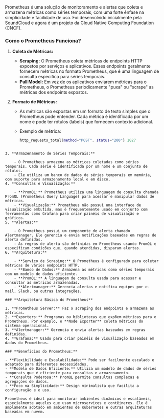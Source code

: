 Prometheus é uma solução de monitoramento e alertas que coleta e armazena métricas como séries temporais, com uma forte ênfase na simplicidade e facilidade de uso. Foi desenvolvido inicialmente pela SoundCloud e agora é um projeto da Cloud Native Computing Foundation (CNCF).

### **Como o Prometheus Funciona?**

1. **Coleta de Métricas:**
    
    - **Scraping:** O Prometheus coleta métricas de endpoints HTTP expostos por serviços e aplicativos. Esses endpoints geralmente fornecem métricas no formato Prometheus, que é uma linguagem de consulta específica para séries temporais.
    - **Pull Model:** Em vez de os aplicativos enviarem métricas para o Prometheus, o Prometheus periodicamente "puxa" ou "scrape" as métricas dos endpoints expostos.
2. **Formato de Métricas:**
    
    - As métricas são expostas em um formato de texto simples que o Prometheus pode entender. Cada métrica é identificada por um nome e pode ter rótulos (labels) que fornecem contexto adicional.
    - Exemplo de métrica:
        
        ```lua
		http_requests_total{method="POST", status="200"} 1027
```
        
3. **Armazenamento de Séries Temporais:**
    
    - O Prometheus armazena as métricas coletadas como séries temporais. Cada série é identificada por um nome e um conjunto de rótulos.
    - Ele utiliza um banco de dados de séries temporais em memória, com suporte para armazenamento local e em disco.
4. **Consultas e Visualização:**
    
    - **PromQL:** Prometheus utiliza uma linguagem de consulta chamada PromQL (Prometheus Query Language) para acessar e manipular dados de métricas.
    - **Visualização:** Prometheus não possui uma interface de visualização embutida, mas é frequentemente usado em conjunto com ferramentas como Grafana para criar painéis de visualização e gráficos.
5. **Alertas:**
    
    - O Prometheus possui um componente de alerta chamado Alertmanager. Ele gerencia e envia notificações baseadas em regras de alerta definidas.
    - As regras de alerta são definidas em Prometheus usando PromQL e especificam condições que, quando atendidas, disparam alertas.
6. **Arquitetura:**
    
    - **Serviço de Scraping:** O Prometheus é configurado para coletar métricas de vários endpoints HTTP.
    - **Banco de Dados:** Armazena as métricas como séries temporais com um modelo de dados eficiente.
    - **PromQL:** A linguagem de consulta usada para acessar e consultar as métricas armazenadas.
    - **Alertmanager:** Gerencia alertas e notifica equipes por e-mail, Slack, ou outras integrações.

### **Arquitetura Básica do Prometheus**

1. **Prometheus Server:** Faz o scraping dos endpoints e armazena as métricas.
2. **Exporters:** Programas ou bibliotecas que expõem métricas para o Prometheus. Por exemplo, o **Node Exporter** coleta métricas do sistema operacional.
3. **Alertmanager:** Gerencia e envia alertas baseados em regras definidas.
4. **Grafana:** Usado para criar painéis de visualização baseados em dados do Prometheus.

### **Benefícios do Prometheus:**

- **Flexibilidade e Escalabilidade:** Pode ser facilmente escalado e adaptado para diferentes necessidades.
- **Modelo de Dados Eficiente:** Utiliza um modelo de dados de séries temporais que é eficiente para consultas e armazenamento.
- **Consulta Poderosa:** PromQL permite consultas complexas e agregações de dados.
- **Foco na Simplicidade:** Design minimalista que facilita a configuração e o uso.

Prometheus é ideal para monitorar ambientes dinâmicos e escaláveis, especialmente aqueles que usam microservices e contêineres. Ele é amplamente adotado em ambientes de Kubernetes e outras arquiteturas baseadas em nuvem.